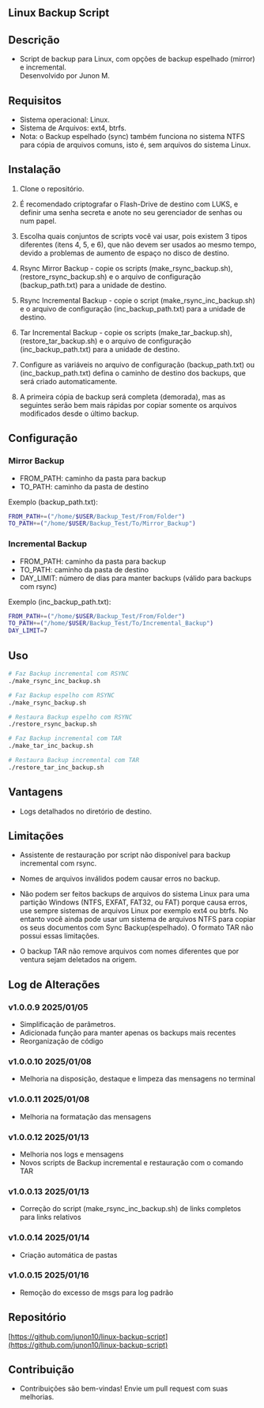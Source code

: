 ## Linux Backup Script

## Descrição

- Script de backup para Linux, com opções de backup espelhado (mirror) e incremental.<br>
Desenvolvido por Junon M.<br>

## Requisitos

- Sistema operacional: Linux.<br>
- Sistema de Arquivos: ext4, btrfs.<br>
- Nota: o Backup espelhado (sync) também funciona no sistema NTFS para cópia de arquivos comuns, isto é, sem arquivos do sistema Linux.<br>
 
## Instalação

1. Clone o repositório.<br>

2. É recomendado criptografar o Flash-Drive de destino com LUKS, e definir uma senha secreta e anote no seu gerenciador de senhas ou num papel.<br>

3. Escolha quais conjuntos de scripts você vai usar, pois existem 3 tipos diferentes (itens 4, 5, e 6), que não devem ser usados ao mesmo tempo, devido a problemas de aumento de espaço no disco de destino.<br>

4. Rsync Mirror Backup - copie os scripts (make_rsync_backup.sh), (restore_rsync_backup.sh) e o arquivo de configuração (backup_path.txt) para a unidade de destino.<br> 

5. Rsync Incremental Backup - copie o script (make_rsync_inc_backup.sh) e o arquivo de configuração (inc_backup_path.txt) para a unidade de destino.<br> 

6. Tar Incremental Backup - copie os scripts (make_tar_backup.sh), (restore_tar_backup.sh) e o arquivo de configuração (inc_backup_path.txt) para a unidade de destino.<br> 

7. Configure as variáveis no arquivo de configuração (backup_path.txt) ou (inc_backup_path.txt) defina o caminho de destino dos backups, que será criado automaticamente.<br>

8. A primeira cópia de backup será completa (demorada), mas as seguintes serão bem mais rápidas por copiar somente os arquivos modificados desde o último backup.<br>

## Configuração

<h3>Mirror Backup</h3>

- FROM_PATH: caminho da pasta para backup<br>
- TO_PATH: caminho da pasta de destino<br>

<p>Exemplo (backup_path.txt):</p>

```bash
FROM_PATH+=("/home/$USER/Backup_Test/From/Folder")
TO_PATH+=("/home/$USER/Backup_Test/To/Mirror_Backup")
```

<h3>Incremental Backup</h3>

- FROM_PATH: caminho da pasta para backup<br>
- TO_PATH: caminho da pasta de destino<br>
- DAY_LIMIT: número de dias para manter backups (válido para backups com rsync)<br>

<p>Exemplo (inc_backup_path.txt):</p>

```bash
FROM_PATH+=("/home/$USER/Backup_Test/From/Folder")
TO_PATH+=("/home/$USER/Backup_Test/To/Incremental_Backup")
DAY_LIMIT=7
```

## Uso

```bash
# Faz Backup incremental com RSYNC
./make_rsync_inc_backup.sh

# Faz Backup espelho com RSYNC
./make_rsync_backup.sh

# Restaura Backup espelho com RSYNC
./restore_rsync_backup.sh

# Faz Backup incremental com TAR
./make_tar_inc_backup.sh

# Restaura Backup incremental com TAR
./restore_tar_inc_backup.sh

```

## Vantagens
- Logs detalhados no diretório de destino.<br>

## Limitações
- Assistente de restauração por script não disponível para backup incremental com rsync.<br>

- Nomes de arquivos inválidos podem causar erros no backup.<br>

- Não podem ser feitos backups de arquivos do sistema Linux para uma partição Windows (NTFS, EXFAT, FAT32, ou FAT) porque causa erros, use sempre sistemas de arquivos Linux por exemplo ext4 ou btrfs. No entanto você ainda pode usar um sistema de arquivos NTFS para copiar os seus documentos com Sync Backup(espelhado). O formato TAR não possui essas limitações.<br>

- O backup TAR não remove arquivos com nomes diferentes que por ventura sejam deletados na origem.<br>

## Log de Alterações

### v1.0.0.9 2025/01/05
- Simplificação de parâmetros.<br>
- Adicionada função para manter apenas os backups mais recentes<br>
- Reorganização de código<br>

### v1.0.0.10 2025/01/08
- Melhoria na disposição, destaque e limpeza das mensagens no terminal<br>

### v1.0.0.11 2025/01/08
- Melhoria na formatação das mensagens<br>

### v1.0.0.12 2025/01/13
- Melhoria nos logs e mensagens<br>
- Novos scripts de Backup incremental e restauração com o comando TAR<br>

### v1.0.0.13 2025/01/13
- Correção do script (make_rsync_inc_backup.sh) de links completos para links relativos<br>

### v1.0.0.14 2025/01/14
- Criação automática de pastas<br>

### v1.0.0.15 2025/01/16
- Remoção do excesso de msgs para log padrão<br>

## Repositório
[https://github.com/junon10/linux-backup-script](https://github.com/junon10/linux-backup-script)

## Contribuição

- Contribuições são bem-vindas! Envie um pull request com suas melhorias.<br>
